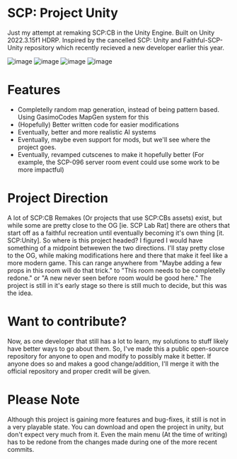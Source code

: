 # SCP: Project Unity
Just my attempt at remaking SCP:CB in the Unity Engine. Built on Unity 2022.3.15f1 HDRP.
Inspired by the cancelled SCP: Unity and Faithful-SCP-Unity repository which recently recieved a new developer earlier this year.

![image](https://github.com/ThatJamGuy/scp-project-unity/assets/81861785/3830355b-17fc-4b7a-bf38-ca54f7860fdf)
![image](https://github.com/ThatJamGuy/scp-project-unity/assets/81861785/d6c145c7-fda6-48ee-8ba7-cfbaaa89ad5d)
![image](https://github.com/ThatJamGuy/scp-project-unity/assets/81861785/466fe682-3774-4213-8074-0212bcc55312)
![image](https://github.com/ThatJamGuy/scp-project-unity/assets/81861785/b1d5d6d4-2846-402a-b68c-e5cb040408f0)

# Features
- Completelly random map generation, instead of being pattern based. Using GasimoCodes MapGen system for this
- (Hopefully) Better written code for easier modifications
- Eventually, better and more realistic AI systems
- Eventually, maybe even support for mods, but we'll see where the project goes.
- Eventually, revamped cutscenes to make it hopefully better (For example, the SCP-096 server room event could use some work to be more impactful)

# Project Direction
A lot of SCP:CB Remakes (Or projects that use SCP:CBs assets) exist, but while some are pretty close to the OG [ie. SCP Lab Rat] there are others that start off as a faithful recreation until eventually becoming it's own thing [it. SCP:Unity]. So where is this project headed? I figured I would have something of a midpoint betwewen the two directions. I'll stay pretty close to the OG, while making modifications here and there that make it feel like a more modern game. This can range anywhere from "Maybe adding a few props in this room will do that trick." to "This room needs to be completelly redone." or "A new never seen before room would be good here." The project is still in it's early stage so there is still much to decide, but this was the idea.

# Want to contribute?
Now, as one developer that still has a lot to learn, my solutions to stuff likely have better ways to go about them. So, I've made this a public open-source repository for anyone to open and modify to possibly make it better. If anyone does so and makes a good change/addition, I'll merge it with the official repository and proper credit will be given.

# Please Note
Although this project is gaining more features and bug-fixes, it still is not in a very playable state. You can download and open the project in unity, but don't expect very much from it. Even the main menu (At the time of writing) has to be redone from the changes made during one of the more recent commits.
